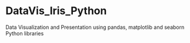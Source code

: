 # DataVis_Iris_Python
Data Visualization and Presentation using pandas, matplotlib and seaborn  Python libraries
